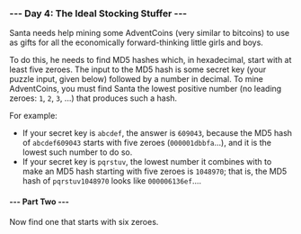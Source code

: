### --- Day 4: The Ideal Stocking Stuffer ---

Santa needs help mining some AdventCoins (very similar to bitcoins) to use as gifts for all the economically
forward-thinking little girls and boys.

To do this, he needs to find MD5 hashes which, in hexadecimal, start with at least five zeroes. The input to the MD5
hash is some secret key (your puzzle input, given below) followed by a number in decimal. To mine AdventCoins, you must
find Santa the lowest positive number (no leading zeroes: ```1```, ```2```, ```3```, ...) that produces such a hash.

For example:

- If your secret key is ```abcdef```, the answer is ```609043```, because the MD5 hash of ```abcdef609043``` starts with
  five zeroes (```000001dbbfa```...), and it is the lowest such number to do so.
- If your secret key is ```pqrstuv```, the lowest number it combines with to make an MD5 hash starting with five zeroes
  is ```1048970```; that is, the MD5 hash of ```pqrstuv1048970``` looks like ```000006136ef```....

#### --- Part Two ---

Now find one that starts with six zeroes.
